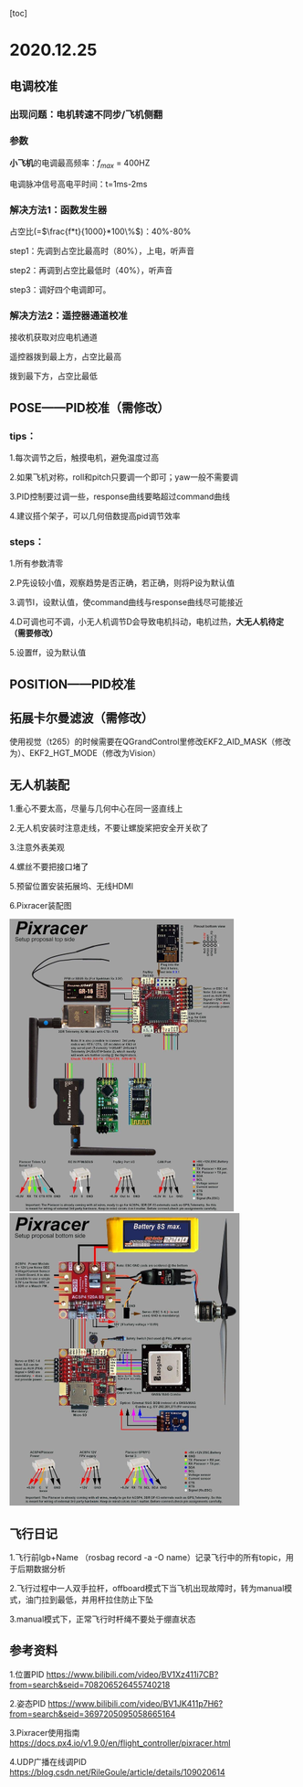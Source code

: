 [toc]

# 2020.12.25

## 电调校准

### 出现问题：电机转速不同步/飞机侧翻

### 参数

**小飞机**的电调最高频率：$f_{max}$ = 400HZ

电调脉冲信号高电平时间：t=1ms-2ms

### 解决方法1：函数发生器

占空比(=$\frac{f*t}{1000}*100\%$)：40%-80%

step1：先调到占空比最高时（80%），上电，听声音

step2：再调到占空比最低时（40%），听声音

step3：调好四个电调即可。

### 解决方法2：遥控器通道校准

接收机获取对应电机通道

遥控器拨到最上方，占空比最高

拨到最下方，占空比最低

## POSE——PID校准（需修改）

### tips：

1.每次调节之后，触摸电机，避免温度过高

2.如果飞机对称，roll和pitch只要调一个即可；yaw一般不需要调

3.PID控制要过调一些，response曲线要略超过command曲线

4.建议搭个架子，可以几何倍数提高pid调节效率

### steps：

1.所有参数清零

2.P先设较小值，观察趋势是否正确，若正确，则将P设为默认值

3.调节I，设默认值，使command曲线与response曲线尽可能接近

4.D可调也可不调，小无人机调节D会导致电机抖动，电机过热，**大无人机待定（需要修改）**

5.设置ff，设为默认值



## POSITION——PID校准



## 拓展卡尔曼滤波（需修改）

使用视觉（t265）的时候需要在QGrandControl里修改EKF2_AID_MASK（修改为）、EKF2_HGT_MODE（修改为Vision）

## 无人机装配

1.重心不要太高，尽量与几何中心在同一竖直线上

2.无人机安装时注意走线，不要让螺旋桨把安全开关砍了

3.注意外表美观

4.螺丝不要把接口堵了

5.预留位置安装拓展坞、无线HDMI

6.Pixracer装配图

<img src="https://github.com/Dem-phi/flight_WTR/blob/master/%E6%97%A0%E4%BA%BA%E6%9C%BA%E6%97%A5%E5%BF%97/img/Pixracer_1.jpg?raw=true" alt="1" style="zoom:50%;" />

<img src="https://github.com/Dem-phi/flight_WTR/blob/master/%E6%97%A0%E4%BA%BA%E6%9C%BA%E6%97%A5%E5%BF%97/img/Pixracer_2.jpg?raw=true" alt="2" style="zoom:50%;"/>

## 飞行日记

1.飞行前lgb+Name  （rosbag record -a -O name）记录飞行中的所有topic，用于后期数据分析

2.飞行过程中一人双手拉杆，offboard模式下当飞机出现故障时，转为manual模式，油门拉到最低，并用杆拉住防止下坠

3.manual模式下，正常飞行时杆绳不要处于绷直状态



## 参考资料

1.位置PID https://www.bilibili.com/video/BV1Xz411i7CB?from=search&seid=708206526455740218

2.姿态PID https://www.bilibili.com/video/BV1JK411p7H6?from=search&seid=3697205095058665164

3.Pixracer使用指南 https://docs.px4.io/v1.9.0/en/flight_controller/pixracer.html

4.UDP广播在线调PID https://blog.csdn.net/RileGoule/article/details/109020614

